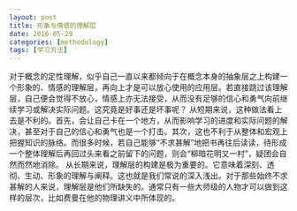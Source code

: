 ```yaml
---
layout: post
title: 形象与情感的理解层
date: 2016-05-29
categories: [methodology]
tags: [学习方法]
---
```


对于概念的定性理解，似乎自己一直以来都倾向于在概念本身的抽象层之上构建一个形象的、情感的理解层，再向上才是可以放心使用的应用层。若直接跳过该理解层，自己便会觉得不放心，情感上亦无法接受，从而没有足够的信心和勇气向前继续学习或解决实际问题。这究竟是好事还是坏事呢？ 从短期来说，这种做法看上去是不利的。首先，会让自己卡在一个地方，从而影响学习的进度和实际问题的解决，甚至对于自己的信心和勇气也是一个打击。其次，这也不利于从整体和宏观上把握知识的脉络。而很多时候，若自己能够“不求甚解”地把书再往后读读，待形成一个整体理解后再回过头来看之前留下的问题，则会“柳暗花明又一村”，疑团会自然而然地消除。 从长期来说，理解层的构建是极为重要的。它意味着深刻、透彻、生动、形象的理解与阐释。这也就是我们常说的深入浅出。对于那些始终不求甚解的人来说，理解层是他们所缺失的。通常只有一些大师级的人物才可以做到这样的层次，比如费曼在他的物理讲义中所体现的。
